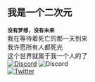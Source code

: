 ##  我是一个二次元
__`没有梦想，没有未来`__<br>
我在等待着死亡的那一天到来<br>
我许愿所有人都死光<br>
这个世界就属于我一个人的了<br>
[![Discord](https://img.shields.io/badge/Discord-失败者REMAKE联盟-%235865F2?style=flat-square&logo=discord)](https://discord.gg/Sa2K5AuFg8) ![Discord](https://img.shields.io/discord/1008361485984071781?label=%20&style=plastic) <br>
[![Twitter](https://img.shields.io/twitter/follow/DrShenYi?style=social)](https://twitter.com/intent/follow?screen_name=DrShenYi)



